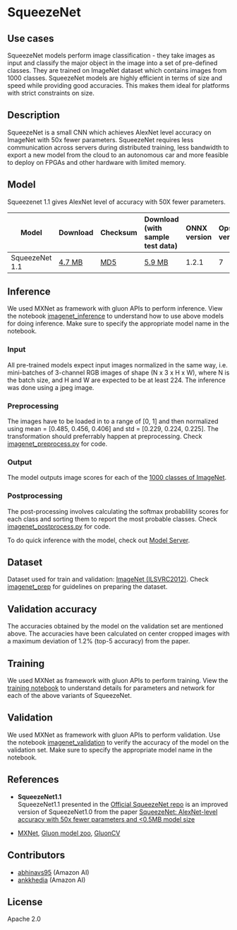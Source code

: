 # SqueezeNet

## Use cases
SqueezeNet models perform image classification - they take images as input and classify the major object in the image into a set of pre-defined classes. They are trained on ImageNet dataset which contains images from 1000 classes. SqueezeNet models are highly efficient in terms of size and speed while providing good accuracies. This makes them ideal for platforms with strict constraints on size.

## Description
SqueezeNet is a small CNN which achieves AlexNet level accuracy on ImageNet with 50x fewer parameters. SqueezeNet requires less communication across servers during distributed training, less bandwidth to export a new model from the cloud to an autonomous car and more feasible to deploy on FPGAs and other hardware with limited memory.

## Model
Squeezenet 1.1 gives AlexNet level of accuracy with 50X fewer parameters.
<!-- SqueezeNet 1.1 has 2.4x less computation and slightly fewer parameters than SqueezeNet 1.0, without sacrificing accuracy.-->

|Model        |Download  |Checksum|Download (with sample test data)| ONNX version |Opset version|Top-1 accuracy (%)|Top-5 accuracy (%)| 
|-------------|:--------------|:--------------|:--------------|:--------------|:--------------|:--------------|:--------------|
|SqueezeNet 1.1|    [4.7 MB](https://s3.amazonaws.com/onnx-model-zoo/squeezenet/squeezenet1.1/squeezenet1.1.onnx) |[MD5](https://s3.amazonaws.com/onnx-model-zoo/squeezenet/squeezenet1.1/squeezenet1.1-md5.txt)   | [5.9 MB](https://s3.amazonaws.com/onnx-model-zoo/squeezenet/squeezenet1.1/squeezenet1.1.tar.gz) |1.2.1  |7 |56.34     |     79.12     |

## Inference
We used MXNet as framework with gluon APIs to perform inference. View the notebook [imagenet_inference](../imagenet_inference.ipynb) to understand how to use above models for doing inference. Make sure to specify the appropriate model name in the notebook.

### Input 
All pre-trained models expect input images normalized in the same way, i.e. mini-batches of 3-channel RGB images of shape (N x 3 x H x W), where N is the batch size, and H and W are expected to be at least 224. The inference was done using a jpeg image.

### Preprocessing
The images have to be loaded in to a range of [0, 1] and then normalized using mean = [0.485, 0.456, 0.406] and std = [0.229, 0.224, 0.225]. The transformation should preferrably happen at preprocessing. Check [imagenet_preprocess.py](../imagenet_preprocess.py) for code.

### Output
The model outputs image scores for each of the [1000 classes of ImageNet](../synset.txt).

### Postprocessing
The post-processing involves calculating the softmax probablility scores for each class and sorting them to report the most probable classes. Check [imagenet_postprocess.py](../imagenet_postprocess.py) for code.

To do quick inference with the model, check out [Model Server](https://github.com/awslabs/mxnet-model-server/blob/master/docs/model_zoo.md/#squeezenet_v1.1_onnx).

## Dataset
Dataset used for train and validation: [ImageNet (ILSVRC2012)](http://www.image-net.org/challenges/LSVRC/2012/). Check [imagenet_prep](../imagenet_prep.md) for guidelines on preparing the dataset.

## Validation accuracy
The accuracies obtained by the model on the validation set are mentioned above. The accuracies have been calculated on center cropped images with a maximum deviation of 1.2% (top-5 accuracy) from the paper.

## Training
We used MXNet as framework with gluon APIs to perform training. View the [training notebook](train_squeezenet.ipynb) to understand details for parameters and network for each of the above variants of SqueezeNet.

## Validation
We used MXNet as framework with gluon APIs to perform validation. Use the notebook [imagenet_validation](../imagenet_validation.ipynb) to verify the accuracy of the model on the validation set. Make sure to specify the appropriate model name in the notebook.

## References
* **SqueezeNet1.1**  
SqueezeNet1.1 presented in the [Official SqueezeNet repo](https://github.com/DeepScale/SqueezeNet/tree/master/SqueezeNet_v1.1) is an improved version of SqueezeNet1.0 from the paper [SqueezeNet: AlexNet-level accuracy with 50x fewer parameters and <0.5MB model size](https://arxiv.org/abs/1602.07360)

* [MXNet](http://mxnet.incubator.apache.org), [Gluon model zoo](https://mxnet.incubator.apache.org/api/python/gluon/model_zoo.html), [GluonCV](https://gluon-cv.mxnet.io)
<!-- * **SqueezeNet1.1**   
Model from [Official SqueezeNet repo](https://github.com/DeepScale/SqueezeNet/tree/master/SqueezeNet_v1.1).
-->
## Contributors
* [abhinavs95](https://github.com/abhinavs95) (Amazon AI)
* [ankkhedia](https://github.com/ankkhedia) (Amazon AI)

## License
Apache 2.0
